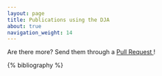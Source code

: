```yaml
---
layout: page
title: Publications using the DJA
about: true
navigation_weight: 14
---
```


Are there more? Send them through a <a href="https://github.com/dawn-cph/dja/"> Pull Request </a>!

{% bibliography %}
